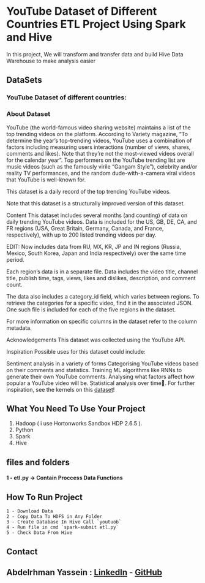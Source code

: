 # YouTube Dataset of Different Countries ETL Project Using Spark and Hive

In this project, We will transform and transfer data and build Hive Data Warehouse to make analysis easier

## DataSets

###  YouTube Dataset of different countries:
### About Dataset
YouTube (the world-famous video sharing website) maintains a list of the top trending videos on the platform. According to Variety magazine, “To determine the year’s top-trending videos, YouTube uses a combination of factors including measuring users interactions (number of views, shares, comments and likes). Note that they’re not the most-viewed videos overall for the calendar year”. Top performers on the YouTube trending list are music videos (such as the famously virile “Gangam Style”), celebrity and/or reality TV performances, and the random dude-with-a-camera viral videos that YouTube is well-known for.

This dataset is a daily record of the top trending YouTube videos.

Note that this dataset is a structurally improved version of this dataset.

Content
This dataset includes several months (and counting) of data on daily trending YouTube videos. Data is included for the US, GB, DE, CA, and FR regions (USA, Great Britain, Germany, Canada, and France, respectively), with up to 200 listed trending videos per day.

EDIT: Now includes data from RU, MX, KR, JP and IN regions (Russia, Mexico, South Korea, Japan and India respectively) over the same time period.

Each region’s data is in a separate file. Data includes the video title, channel title, publish time, tags, views, likes and dislikes, description, and comment count.

The data also includes a category_id field, which varies between regions. To retrieve the categories for a specific video, find it in the associated JSON. One such file is included for each of the five regions in the dataset.

For more information on specific columns in the dataset refer to the column metadata.

Acknowledgements
This dataset was collected using the YouTube API.

Inspiration
Possible uses for this dataset could include:

Sentiment analysis in a variety of forms
Categorising YouTube videos based on their comments and statistics.
Training ML algorithms like RNNs to generate their own YouTube comments.
Analysing what factors affect how popular a YouTube video will be.
Statistical analysis over time.
For further inspiration, see the kernels on this [dataset](https://www.kaggle.com/datasets/singole/youtube-dataset-of-countries)!







## What You Need To Use Your Project

  01. Hadoop ( i use Hortonworks Sandbox HDP 2.6.5 ).
  02. Python  
  03. Spark
  04. Hive


## files and folders
#### 1 - etl.py -> Contain Proccess Data Functions

## How To Run Project
    1 - Download Data 
    2 - Copy Data To HDFS in Any Folder
    3 - Create Database In Hive Call `youtuob`
    4 - Run file in cmd `spark-submit etl.py`
    5 - Check Data From Hive



## Contact

## **Abdelrhman Yassein  :**  [LinkedIn](https://www.linkedin.com/in/Abdelrhman-Yassein/) - [GitHub](https://github.com/Abdelrhman-Yassein?tab=repositories)

